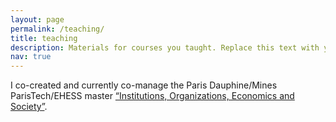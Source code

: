 ```yaml
---
layout: page
permalink: /teaching/
title: teaching
description: Materials for courses you taught. Replace this text with your description.
nav: true
---
```


I co-created and currently co-manage the Paris Dauphine/Mines ParisTech/EHESS master <a href="https://www.psl.eu/en/education/masters-degree-institutions-organizations-economics-and-society">“Institutions, Organizations, Economics and Society”</a>.



